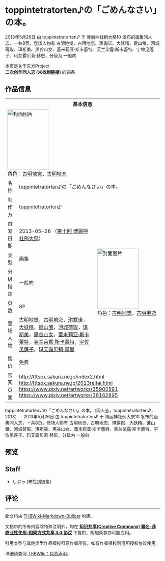 # toppintetratorten♪の「ごめんなさい」の本。

<!-- source html: G:\repos\THBWiki-Markdown-Builder\THBWikiMarkdown\Temp\main\8\83\ns0%3Atoppintetratorten%E2%99%AA%E3%81%AE%E3%80%8C%E3%81%94%E3%82%81%E3%82%93%E3%81%AA%E3%81%95%E3%81%84%E3%80%8D%E3%81%AE%E6%9C%AC%E3%80%82.html -->

2013年5月26日 由 toppintetratorten♪ 于 博丽神社例大祭10 发布的画集同人志，一共8页，登场人物有 古明地觉、古明地恋、琪露诺、大妖精、键山雏、河城荷取、琪斯美、黑谷山女、蕾米莉亚·斯卡蕾特、芙兰朵露·斯卡蕾特、宇佐见莲子、玛艾露贝莉·赫恩，分级为 一般向

本页是关于东方Project  
 **二次创作同人志 (未找到链接)** 的词条
## 作品信息

<table><tbody><tr><th colspan="3">基本信息</th></tr><tr><td class="cover-artwork-mobile" colspan="2"><a href="./文件-toppintetratorten♪の「ごめんなさい」の本。封面.png.md" class="image" title="封面图片"><img alt="封面图片" src="https://upload.thwiki.cc/thumb/c/c1/toppintetratorten%E2%99%AA%E3%81%AE%E3%80%8C%E3%81%94%E3%82%81%E3%82%93%E3%81%AA%E3%81%95%E3%81%84%E3%80%8D%E3%81%AE%E6%9C%AC%E3%80%82%E5%B0%81%E9%9D%A2.png/135px-toppintetratorten%E2%99%AA%E3%81%AE%E3%80%8C%E3%81%94%E3%82%81%E3%82%93%E3%81%AA%E3%81%95%E3%81%84%E3%80%8D%E3%81%AE%E6%9C%AC%E3%80%82%E5%B0%81%E9%9D%A2.png" decoding="async" loading="lazy" width="135" height="196" srcset="https://upload.thwiki.cc/thumb/c/c1/toppintetratorten%E2%99%AA%E3%81%AE%E3%80%8C%E3%81%94%E3%82%81%E3%82%93%E3%81%AA%E3%81%95%E3%81%84%E3%80%8D%E3%81%AE%E6%9C%AC%E3%80%82%E5%B0%81%E9%9D%A2.png/203px-toppintetratorten%E2%99%AA%E3%81%AE%E3%80%8C%E3%81%94%E3%82%81%E3%82%93%E3%81%AA%E3%81%95%E3%81%84%E3%80%8D%E3%81%AE%E6%9C%AC%E3%80%82%E5%B0%81%E9%9D%A2.png 1.5x, https://upload.thwiki.cc/thumb/c/c1/toppintetratorten%E2%99%AA%E3%81%AE%E3%80%8C%E3%81%94%E3%82%81%E3%82%93%E3%81%AA%E3%81%95%E3%81%84%E3%80%8D%E3%81%AE%E6%9C%AC%E3%80%82%E5%B0%81%E9%9D%A2.png/270px-toppintetratorten%E2%99%AA%E3%81%AE%E3%80%8C%E3%81%94%E3%82%81%E3%82%93%E3%81%AA%E3%81%95%E3%81%84%E3%80%8D%E3%81%AE%E6%9C%AC%E3%80%82%E5%B0%81%E9%9D%A2.png 2x" data-file-width="951" data-file-height="1378"></a><div class="cover-char">角色：<a href="./古明地觉.md" title="古明地觉">古明地觉</a>，<a href="./古明地恋.md" title="古明地恋">古明地恋</a></div></td>
</tr><tr><td class="label">名称</td><td colspan="2"> toppintetratorten♪の「ごめんなさい」の本。 </td></tr><tr><td class="label">制作方</td><td><a href="./toppintetratorten♪.md" title="toppintetratorten♪">toppintetratorten♪</a></td><td class="cover-artwork" rowspan="7" style="min-width:196px;"><a href="./文件-toppintetratorten♪の「ごめんなさい」の本。封面.png.md" class="image" title="封面图片"><img alt="封面图片" src="https://upload.thwiki.cc/thumb/c/c1/toppintetratorten%E2%99%AA%E3%81%AE%E3%80%8C%E3%81%94%E3%82%81%E3%82%93%E3%81%AA%E3%81%95%E3%81%84%E3%80%8D%E3%81%AE%E6%9C%AC%E3%80%82%E5%B0%81%E9%9D%A2.png/135px-toppintetratorten%E2%99%AA%E3%81%AE%E3%80%8C%E3%81%94%E3%82%81%E3%82%93%E3%81%AA%E3%81%95%E3%81%84%E3%80%8D%E3%81%AE%E6%9C%AC%E3%80%82%E5%B0%81%E9%9D%A2.png" decoding="async" loading="lazy" width="135" height="196" srcset="https://upload.thwiki.cc/thumb/c/c1/toppintetratorten%E2%99%AA%E3%81%AE%E3%80%8C%E3%81%94%E3%82%81%E3%82%93%E3%81%AA%E3%81%95%E3%81%84%E3%80%8D%E3%81%AE%E6%9C%AC%E3%80%82%E5%B0%81%E9%9D%A2.png/203px-toppintetratorten%E2%99%AA%E3%81%AE%E3%80%8C%E3%81%94%E3%82%81%E3%82%93%E3%81%AA%E3%81%95%E3%81%84%E3%80%8D%E3%81%AE%E6%9C%AC%E3%80%82%E5%B0%81%E9%9D%A2.png 1.5x, https://upload.thwiki.cc/thumb/c/c1/toppintetratorten%E2%99%AA%E3%81%AE%E3%80%8C%E3%81%94%E3%82%81%E3%82%93%E3%81%AA%E3%81%95%E3%81%84%E3%80%8D%E3%81%AE%E6%9C%AC%E3%80%82%E5%B0%81%E9%9D%A2.png/270px-toppintetratorten%E2%99%AA%E3%81%AE%E3%80%8C%E3%81%94%E3%82%81%E3%82%93%E3%81%AA%E3%81%95%E3%81%84%E3%80%8D%E3%81%AE%E6%9C%AC%E3%80%82%E5%B0%81%E9%9D%A2.png 2x" data-file-width="951" data-file-height="1378"></a><div class="cover-char">角色：<a href="./古明地觉.md" title="古明地觉">古明地觉</a>，<a href="./古明地恋.md" title="古明地恋">古明地恋</a></div></td>
</tr><tr><td class="label">首发日期</td><td>2013-05-26&#160;（<a href="/展会作品列表?e=%E5%8D%9A%E4%B8%BD%E7%A5%9E%E7%A4%BE%E4%BE%8B%E5%A4%A7%E7%A5%AD%2310">第十回 博麗神社例大祭</a>）</td></tr><tr><td class="label">类型</td><td>画集</td></tr><tr><td class="label">分级指定</td><td>一般向</td></tr><tr><td class="label">页数</td><td>8P</td></tr><tr><td class="label">登场人物</td><td><a href="./古明地觉.md" title="古明地觉">古明地觉</a>，<a href="./古明地恋.md" title="古明地恋">古明地恋</a>，<a href="./琪露诺.md" title="琪露诺">琪露诺</a>，<a href="./大妖精.md" title="大妖精">大妖精</a>，<a href="./键山雏.md" title="键山雏">键山雏</a>，<a href="./河城荷取.md" title="河城荷取">河城荷取</a>，<a href="./琪斯美.md" title="琪斯美">琪斯美</a>，<a href="./黑谷山女.md" title="黑谷山女">黑谷山女</a>，<a href="./蕾米莉亚·斯卡蕾特.md" title="蕾米莉亚·斯卡蕾特">蕾米莉亚·斯卡蕾特</a>，<a href="./芙兰朵露·斯卡蕾特.md" title="芙兰朵露·斯卡蕾特">芙兰朵露·斯卡蕾特</a>，<a href="./宇佐见莲子.md" title="宇佐见莲子">宇佐见莲子</a>，<a href="./玛艾露贝莉·赫恩.md" title="玛艾露贝莉·赫恩">玛艾露贝莉·赫恩</a></td></tr><tr><td class="label">售价</td><td>免费</td></tr>
<tr><td class="label">官网页面</td><td colspan="2"><a rel="nofollow" class="external free" href="http://tttspx.sakura.ne.jp/index2.html">http://tttspx.sakura.ne.jp/index2.html</a><br><a rel="nofollow" class="external free" href="http://tttspx.sakura.ne.jp/2013reitai.html">http://tttspx.sakura.ne.jp/2013reitai.html</a><br><a rel="nofollow" class="external free" href="https://www.pixiv.net/artworks/35900591">https://www.pixiv.net/artworks/35900591</a><br><a rel="nofollow" class="external free" href="https://www.pixiv.net/artworks/36162895">https://www.pixiv.net/artworks/36162895</a></td></tr></tbody></table>

toppintetratorten♪の「ごめんなさい」の本。（同人志，toppintetratorten♪，2013） - 2013年5月26日 由 toppintetratorten♪ 于 博丽神社例大祭10 发布的画集同人志，一共8页，登场人物有 古明地觉、古明地恋、琪露诺、大妖精、键山雏、河城荷取、琪斯美、黑谷山女、蕾米莉亚·斯卡蕾特、芙兰朵露·斯卡蕾特、宇佐见莲子、玛艾露贝莉·赫恩，分级为 一般向
## 预览
## Staff
- しぷっ (未找到链接)

## 评论




---

此文档由 [THBWiki-Markdown-Builder](https://github.com/Delsin-Yu/THBWiki-Markdown-Builder) 构建。

文档中的所有内容除特殊注明外，均在 [**知识共享(Creative Commons) 署名-非商业性使用-相同方式共享 3.0 协议**](https://creativecommons.org/licenses/by-sa/3.0/deed.zh-hans) 下提供，附加条款亦可能应用。

引用类型与其他类型作品版权归原作者所有，如有作者授权则遵照授权协议使用。

详细请查阅 [THBWiki：免责声明](https://thbwiki.cc/THBWiki:%E5%85%8D%E8%B4%A3%E5%A3%B0%E6%98%8E)。

